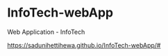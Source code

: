 # InfoTech-webApp
Web Application  - InfoTech

https://sadunihettihewa.github.io/InfoTech-webApp/#

